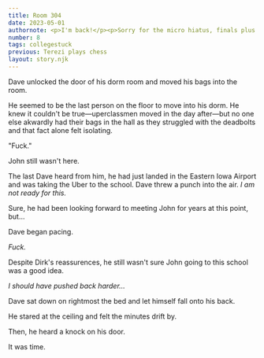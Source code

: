 ```yaml
---
title: Room 304
date: 2023-05-01
authornote: <p>I'm back!</p><p>Sorry for the micro hiatus, finals plus getting sick kinda floored me for a little.</p><p>We're back to our regularly scheduled programming now though! :)</p>
number: 8
tags: collegestuck
previous: Terezi plays chess
layout: story.njk
---
```

Dave unlocked the door of his dorm room and moved his bags into the room.

He seemed to be the last person on the floor to move into his dorm. He knew it couldn't be true&#x2014;uperclassmen moved in the day after&#x2014;but no one else akwardly had their bags in the hall as they struggled with the deadbolts and that fact alone felt isolating.

"Fuck."

John still wasn't here.

The last Dave heard from him, he had just landed in the Eastern Iowa Airport and was taking the Uber to the school. Dave threw a punch into the air. *I am not ready for this.*

Sure, he had been looking forward to meeting John for years at this point, but&#x2026;

Dave began pacing.

*Fuck.*

Despite Dirk's reassurences, he still wasn't sure John going to this school was a good idea.

*I should have pushed back harder&#x2026;*

Dave sat down on rightmost the bed and let himself fall onto his back.

He stared at the ceiling and felt the minutes drift by.

Then, he heard a knock on his door.

It was time.

